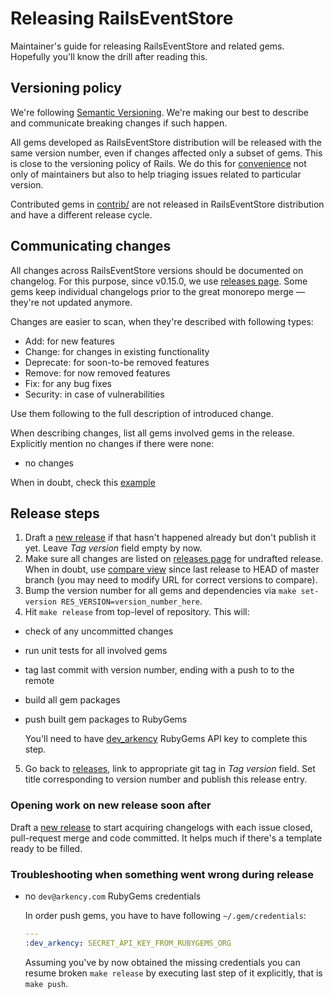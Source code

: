 # Releasing RailsEventStore

Maintainer's guide for releasing RailsEventStore and related gems. Hopefully you'll know the drill after reading this.

## Versioning policy

We're following [Semantic Versioning](http://semver.org/#semantic-versioning-200). We're making our best to describe and communicate breaking changes if such happen.

All gems developed as RailsEventStore distribution will be released with the same version number, even if changes affected only a subset of gems. This is close to the versioning policy of Rails. We do this for [convenience](https://blog.arkency.com/why-we-follow-rails-repo-structure-in-rails-event-store/) not only of maintainers but also to help triaging issues related to particular version.

Contributed gems in [contrib/](/contrib) are not released in RailsEventStore distribution and have a different release cycle.

## Communicating changes

All changes across RailsEventStore versions should be documented on changelog. For this purpose, since v0.15.0, we use [releases page](https://github.com/RailsEventStore/rails_event_store/releases). Some gems keep individual changelogs prior to the great monorepo merge — they're not updated anymore.

Changes are easier to scan, when they're described with following types:

- Add: for new features
- Change: for changes in existing functionality
- Deprecate: for soon-to-be removed features
- Remove: for now removed features
- Fix: for any bug fixes
- Security: in case of vulnerabilities

Use them following to the full description of introduced change.

When describing changes, list all gems involved gems in the release. Explicitly mention no changes if there were none:

- no changes

When in doubt, check this [example](https://github.com/RailsEventStore/rails_event_store/releases/tag/v0.18.0)

## Release steps

1. Draft a [new release](https://github.com/RailsEventStore/rails_event_store/releases/new?body=%23%23%20RubyEventStore%0A%0A*%20no%20changes%0A%0A%23%23%20RailsEventStore%0A%0A*%20no%20changes%0A%0A%23%23%20RubyEventStore::ActiveRecord%0A%0A*%20no%20changes%0A%0A%23%23%20AggregateRoot%0A%0A*%20no%20changes%0A%0A%23%23%20RubyEventStore::RSpec%0A%0A*%20no%20changes%0A%0A%23%23%20RubyEventStore::Browser%0A%0A*%20no%20changes%0A) if that hasn't happened already but don't publish it yet. Leave _Tag version_ field empty by now.
2. Make sure all changes are listed on [releases page](https://github.com/RailsEventStore/rails_event_store/releases) for undrafted release. When in doubt, use [compare view](https://github.com/RailsEventStore/rails_event_store/compare/v2.12.0...master) since last release to HEAD of master branch (you may need to modify URL for correct versions to compare).
3. Bump the version number for all gems and dependencies via `make set-version RES_VERSION=version_number_here`.
4. Hit `make release` from top-level of repository. This will:

- check of any uncommitted changes
- run unit tests for all involved gems
- tag last commit with version number, ending with a push to to the remote
- build all gem packages
- push built gem packages to RubyGems

  You'll need to have [dev_arkency](https://github.com/RailsEventStore/rails_event_store/commit/020a384b93496f0c2ba2357ec933251e8a5ed24d) RubyGems API key to complete this step.

5. Go back to [releases](https://github.com/RailsEventStore/rails_event_store/releases/), link to appropriate git tag in _Tag version_ field. Set title corresponding to version number and publish this release entry.

### Opening work on new release soon after

Draft a [new release](https://github.com/RailsEventStore/rails_event_store/releases/new) to start acquiring changelogs with each issue closed, pull-request merge and code committed. It helps much if there's a template ready to be filled.

### Troubleshooting when something went wrong during release

- no `dev@arkency.com` RubyGems credentials

  In order push gems, you have to have following `~/.gem/credentials`:

  ```yaml
  ---
  :dev_arkency: SECRET_API_KEY_FROM_RUBYGEMS_ORG
  ```

  Assuming you've by now obtained the missing credentials you can resume broken `make release` by executing last step of it explicitly, that is `make push`.
